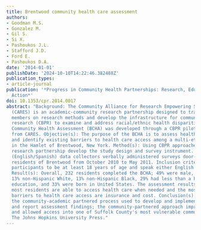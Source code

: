 ```yaml
---
title: Brentwood community health care assessment
authors:
- Goodman M.S.
- Gonzalez M.
- Gil S.
- Si X.
- Pashoukos J.L.
- Stafford J.D.
- Ford E.
- Pashoukos D.A.
date: '2014-01-01'
publishDate: '2024-10-10T14:22:46.382488Z'
publication_types:
- article-journal
publication: '*Progress in Community Health Partnerships: Research, Education, and
  Action*'
doi: 10.1353/cpr.2014.0017
abstract: "Background: The Community Alliance for Research Empowering Social Change
  (CARES) is an academic-community research partnership designed to train community
  members on research methods and develop the infrastructure for community-based participatory
  research (CBPR) to examine and address racial/ethnic health disparities. The Brentwood
  Community Health Assessment (BCHA) was developed through a CBPR pilot project grant
  from CARES. Objective(s): The purpose of the BCHA is to assess health care utilization
  and identify existing barriers to health care access among a multi-ethnic community
  in the Hamlet of Brentwood, New York. Method(s): Using CBPR approaches, the community-academic
  research partnership develop the study design and survey instrument. Trained Bilingual
  (English/Spanish) data collectors verbally administered surveys door-to-door to
  residents of Brentwood from October 2010 to May 2011. Inclusion criteria required
  participants to be at least 18 years of age and speak either English or Spanish.
  Result(s): Overall, 232 residents completed the BCHA; 49% were male, 66% Hispanic,
  13% non-Hispanic White, 13% non-Hispanic Black, 29% had less than a high school
  education, and 33% were born in United States. The assessment results revealed that
  most residents are able to access health care when needed and the most significant
  barriers to health care access are insurance and cost. Conclusion(s): We describe
  the community-academic partnered process used to develop and implement the BCHA
  and report assessment findings; the community-partnered approach improved data collection
  and allowed access into one of Suffolk County's most vulnerable communities. © 2014
  The Johns Hopkins University Press."
---
```

